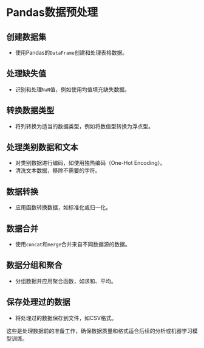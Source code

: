 # Pandas数据预处理

## 创建数据集
- 使用Pandas的`DataFrame`创建和处理表格数据。

## 处理缺失值
- 识别和处理`NaN`值，例如使用均值填充缺失数据。

## 转换数据类型
- 将列转换为适当的数据类型，例如将数值型转换为浮点型。

## 处理类别数据和文本
- 对类别数据进行编码，如使用独热编码（One-Hot Encoding）。
- 清洗文本数据，移除不需要的字符。

## 数据转换
- 应用函数转换数据，如标准化或归一化。

## 数据合并
- 使用`concat`和`merge`合并来自不同数据源的数据。

## 数据分组和聚合
- 分组数据并应用聚合函数，如求和、平均。

## 保存处理过的数据
- 将处理过的数据保存到文件，如CSV格式。

这些是处理数据前的准备工作，确保数据质量和格式适合后续的分析或机器学习模型训练。